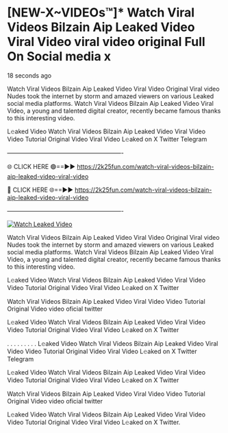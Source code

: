 # [NEW-X~VIDEOs™]* Watch Viral Videos Bilzain Aip Leaked Video Viral Video viral video original Full On Social media x

18 seconds ago

Watch Viral Videos Bilzain Aip Leaked Video Viral Video Original Viral video Nudes took the internet by storm and amazed viewers on various Leaked social media platforms. Watch Viral Videos Bilzain Aip Leaked Video Viral Video, a young and talented digital creator, recently became famous thanks to this interesting video.

L𝚎aked Video Watch Viral Videos Bilzain Aip Leaked Video Viral Video Video Tutorial Original Video Viral Video L𝚎aked on X Twitter Telegram

———————————————————-

🌐 CLICK HERE 🟢==►► https://2k25fun.com/watch-viral-videos-bilzain-aip-leaked-video-viral-video

🔴 CLICK HERE 🌐==►► https://2k25fun.com/watch-viral-videos-bilzain-aip-leaked-video-viral-video

———————————————————-

[![Watch Leaked Video](https://miro.medium.com/v2/resize:fit:828/format:webp/1*cilzJN44JGOrTw9NJCrNHA.gif "Watch Leaked Video")](https://2k25fun.com/watch-viral-videos-bilzain-aip-leaked-video-viral-video)

Watch Viral Videos Bilzain Aip Leaked Video Viral Video Original Viral video Nudes took the internet by storm and amazed viewers on various Leaked social media platforms. Watch Viral Videos Bilzain Aip Leaked Video Viral Video, a young and talented digital creator, recently became famous thanks to this interesting video.

L𝚎aked Video Watch Viral Videos Bilzain Aip Leaked Video Viral Video Video Tutorial Original Video Viral Video L𝚎aked on X Twitter

Watch Viral Videos Bilzain Aip Leaked Video Viral Video Video Tutorial Original Video video oficial twitter

L𝚎aked Video Watch Viral Videos Bilzain Aip Leaked Video Viral Video Video Tutorial Original Video Viral Video L𝚎aked on X Twitter

. . . . . . . . . L𝚎aked Video Watch Viral Videos Bilzain Aip Leaked Video Viral Video Video Tutorial Original Video Viral Video L𝚎aked on X Twitter Telegram

L𝚎aked Video Watch Viral Videos Bilzain Aip Leaked Video Viral Video Video Tutorial Original Video Viral Video L𝚎aked on X Twitter

Watch Viral Videos Bilzain Aip Leaked Video Viral Video Video Tutorial Original Video video oficial twitter

L𝚎aked Video Watch Viral Videos Bilzain Aip Leaked Video Viral Video Video Tutorial Original Video Viral Video L𝚎aked on X Twitter.